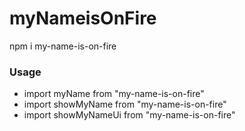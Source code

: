 # myNameisOnFire

npm i my-name-is-on-fire

### Usage

* import myName from "my-name-is-on-fire"
* import showMyName from "my-name-is-on-fire"
* import showMyNameUi from "my-name-is-on-fire"
